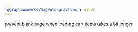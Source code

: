 ```yaml
---
'@graphcommerce/magento-graphcms': minor
---
```


prevent blank page when loading cart items takes a bit longer
